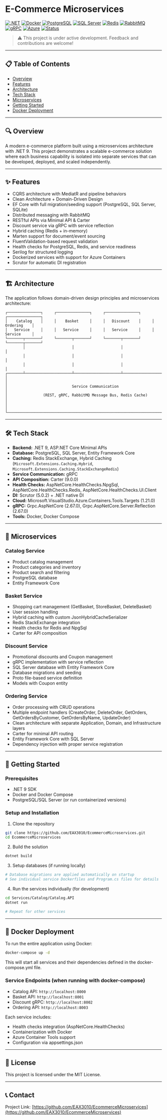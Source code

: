 # E-Commerce Microservices

[![.NET](https://img.shields.io/badge/.NET%209-512BD4?style=flat-square&logo=dotnet&logoColor=white)](https://dotnet.microsoft.com/)
[![Docker](https://img.shields.io/badge/Docker-2496ED?style=flat-square&logo=docker&logoColor=white)](https://www.docker.com/)
[![PostgreSQL](https://img.shields.io/badge/PostgreSQL-4169E1?style=flat-square&logo=postgresql&logoColor=white)](https://www.postgresql.org/)
[![SQL Server](https://img.shields.io/badge/SQL%20Server-CC2927?style=flat-square&logo=microsoftsqlserver&logoColor=white)](https://www.microsoft.com/sql-server)
[![Redis](https://img.shields.io/badge/Redis-DC382D?style=flat-square&logo=redis&logoColor=white)](https://redis.io/)
[![RabbitMQ](https://img.shields.io/badge/RabbitMQ-FF6600?style=flat-square&logo=rabbitmq&logoColor=white)](https://www.rabbitmq.com/)
[![gRPC](https://img.shields.io/badge/gRPC-6DB33F?style=flat-square&logo=grpc&logoColor=white)](https://grpc.io/)
[![Azure](https://img.shields.io/badge/Azure%20Containers-0078D4?style=flat-square&logo=azure&logoColor=white)](https://azure.microsoft.com/)
[![Status](https://img.shields.io/badge/Status-Active-yellow?style=flat-square)](#)

> ⚠️ This project is under active development. Feedback and contributions are welcome!

---

## 📋 Table of Contents
- [Overview](#-overview)
- [Features](#-features)
- [Architecture](#-architecture)
- [Tech Stack](#-tech-stack)
- [Microservices](#-microservices)
- [Getting Started](#-getting-started)
- [Docker Deployment](#-docker-deployment)

---

## 🔍 Overview

A modern e-commerce platform built using a microservices architecture with .NET 9. This project demonstrates a scalable e-commerce solution where each business capability is isolated into separate services that can be developed, deployed, and scaled independently.

---

## ✨ Features

- CQRS architecture with MediatR and pipeline behaviors
- Clean Architecture + Domain-Driven Design
- EF Core with full migration/seeding support (PostgreSQL, SQL Server, SQLite)
- Distributed messaging with RabbitMQ
- RESTful APIs via Minimal API & Carter
- Discount service via gRPC with service reflection
- Hybrid caching (Redis + in-memory)
- Marten support for document/event sourcing
- FluentValidation-based request validation
- Health checks for PostgreSQL, Redis, and service readiness
- Serilog for structured logging
- Dockerized services with support for Azure Containers
- Scrutor for automatic DI registration

---

## 🏗️ Architecture

The application follows domain-driven design principles and microservices architecture:

```
┌───────────────┐     ┌───────────────┐     ┌───────────────┐     ┌───────────────┐
│    Catalog    │     │    Basket     │     │   Discount    │     │   Ordering    │
│   Service     │     │   Service     │     │   Service     │     │   Service     │
└───────┬───────┘     └───────┬───────┘     └───────┬───────┘     └───────┬───────┘
        │                     │                     │                     │
        │                     │                     │                     │
        │                     │                     │                     │
┌───────┴─────────────────────┴─────────────────────┴─────────────────────┴───────┐
│                                                                                 │
│                             Service Communication                               │
│                (REST, gRPC, RabbitMQ Message Bus, Redis Cache)                  │
│                                                                                 │
└─────────────────────────────────────────────────────────────────────────────────┘
```

---

## 🛠️ Tech Stack

- **Backend:** .NET 9, ASP.NET Core Minimal APIs
- **Database:** PostgreSQL, SQL Server, Entity Framework Core
- **Caching:** Redis StackExchange, Hybrid Caching (`Microsoft.Extensions.Caching.Hybrid`, `Microsoft.Extensions.Caching.StackExchangeRedis`)
- **Service Communication:** gRPC
- **API Composition:** Carter (9.0.0)
- **Health Checks:** AspNetCore.HealthChecks.NpgSql, AspNetCore.HealthChecks.Redis, AspNetCore.HealthChecks.UI.Client
- **DI:** Scrutor (5.0.2) + .NET native DI
- **Cloud:** Microsoft.VisualStudio.Azure.Containers.Tools.Targets (1.21.0)
- **gRPC:** Grpc.AspNetCore (2.67.0), Grpc.AspNetCore.Server.Reflection (2.67.0)
- **Tools:** Docker, Docker Compose

---

## 🚀 Microservices

### Catalog Service
- Product catalog management
- Product categories and inventory
- Product search and filtering
- PostgreSQL database
- Entity Framework Core

### Basket Service
- Shopping cart management (GetBasket, StoreBasket, DeleteBasket)
- User session handling
- Hybrid caching with custom JsonHybridCacheSerializer
- Redis StackExchange integration
- Health checks for Redis and NpgSql
- Carter for API composition

### Discount Service
- Promotional discounts and Coupon management
- gRPC implementation with service reflection
- SQL Server database with Entity Framework Core
- Database migrations and seeding
- Proto file-based service definition
- Models with Coupon entity

### Ordering Service
- Order processing with CRUD operations
- Multiple endpoint handlers (CreateOrder, DeleteOrder, GetOrders, GetOrdersByCustomer, GetOrdersByName, UpdateOrder)
- Clean architecture with separate Application, Domain, and Infrastructure layers
- Carter for minimal API routing
- Entity Framework Core with SQL Server
- Dependency injection with proper service registration

---

## 🚦 Getting Started

### Prerequisites
- .NET 9 SDK
- Docker and Docker Compose
- PostgreSQL/SQL Server (or run containerized versions)

### Setup and Installation

1. Clone the repository
```bash
git clone https://github.com/EAX3010/EcommerceMicroservices.git
cd EcommerceMicroservices
```

2. Build the solution
```bash
dotnet build
```

3. Setup databases (if running locally)
```bash
# Database migrations are applied automatically on startup
# See individual service Dockerfiles and Program.cs files for details
```

4. Run the services individually (for development)
```bash
cd Services/Catalog/Catalog.API
dotnet run

# Repeat for other services
```

---

## 🐳 Docker Deployment

To run the entire application using Docker:

```bash
docker-compose up -d
```

This will start all services and their dependencies defined in the docker-compose.yml file.

### Service Endpoints (when running with docker-compose)

- Catalog API: `http://localhost:8000`
- Basket API: `http://localhost:8001`
- Discount gRPC: `http://localhost:8002`
- Ordering API: `http://localhost:8003`

Each service includes:
- Health checks integration (AspNetCore.HealthChecks)
- Containerization with Docker
- Azure Container Tools support
- Configuration via appsettings.json

---

## 📄 License

This project is licensed under the MIT License.

---

## 📞 Contact

Project Link: [https://github.com/EAX3010/EcommerceMicroservices](https://github.com/EAX3010/EcommerceMicroservices)
